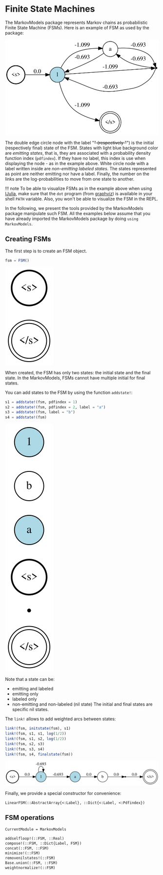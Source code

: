 # Finite State Machines

The MarkovModels package represents Markov chains as probabilistic
Finite State Machine (FSMs). Here is an example of FSM as used by the
package:

![alternative text](images/examplefsm.svg)

The double edge circle node with the label "<s>" (respectively "</s>")
is the initial (respectively final) state of the FSM. States with light
blue background color are *emitting states*, that is, they are
associated with a probability density function index (`pdfindex`). If
they have no label, this index is use when displaying the node - as in
the example above. White circle node with a label written inside are
*non-emitting labeled states*. The states represented as point are
neither emitting nor have a label. Finally, the number on the links
are the log-probabilities to move from one state to another.

!!! note
    To be able to visualize FSMs as in the example above when using
    [IJulia](https://github.com/JuliaLang/IJulia.jl), make sure that
    the `dot` program (from [graphviz](https://graphviz.org/)) is
    available in your shell `PATH` variable. Also, you won't be able
    to visualize the FSM in the REPL.

In the following, we present the tools provided by the MarkovModels
package manipulate such FSM. All the examples below assume that you
have already imported the MarkovModels package by doing `using
MarkovModels`.

## Creating FSMs

The first step is to create an FSM object.
```julia
fsm = FSM()
```
![alternative text](images/initfsm.svg)

When created, the FSM has only two states: the initial state and the
final state. In the MarkovModels, FSMs cannot have multiple initial
for final states.

You can add states to the FSM by using the function `addstate!`:
```julia
s1 = addstate!(fsm, pdfindex = 1)
s2 = addstate!(fsm, pdfindex = 2, label = "a")
s3 = addstate!(fsm, label = "b")
s4 = addstate!(fsm)
```
![alternative text](images/addstate.svg)

Note that a state can be:
  * emitting and labeled
  * emitting only
  * labeled only
  * non-emitting and non-labeled (nil state)
The initial and final states are specific nil states.

The `link!` allows to add weighted arcs between states:
```julia
link!(fsm, initstate(fsm), s1)
link!(fsm, s1, s1, log(1/2))
link!(fsm, s1, s2, log(1/2))
link!(fsm, s2, s3)
link!(fsm, s3, s4)
link!(fsm, s4, finalstate(fsm))
```
![alternative text](images/links.svg)

Finally, we provide a special constructor for convenience:
```@docs
LinearFSM(::AbstractArray{<:Label}, ::Dict{<:Label, <:Pdfindex})
```

## FSM operations

```@meta
CurrentModule = MarkovModels
```

```@docs
addselfloop!(::FSM, ::Real)
compose!(::FSM, ::Dict{Label, FSM})
concat(::FSM, ::FSM)
minimize!(::FSM)
removenilstates!(::FSM)
Base.union(::FSM, ::FSM)
weightnormalize!(::FSM)
```

